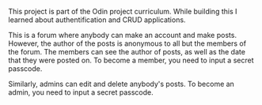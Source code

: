 This project is part of the Odin project curriculum.
While building this I learned about authentification and CRUD applications.

This is a forum where anybody can make an account and make posts. However, the author of the posts is anonymous to all but the members of the forum. The members
can see the author of posts, as well as the date that they were posted on.
To become a member, you need to input a secret passcode.

Similarly, admins can edit and delete anybody's posts. To become an admin,
you need to input a secret passcode.